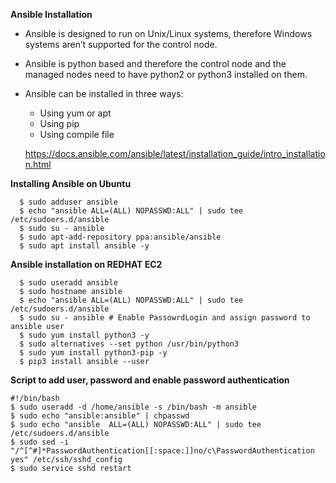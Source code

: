 **Ansible Installation**

- Ansible is designed to run on Unix/Linux systems, therefore Windows systems aren’t
supported for the control node.
- Ansible is python based and therefore the control node and the managed nodes need to
have python2 or python3 installed on them.

- Ansible can be installed in three ways:
    - Using yum or apt
    - Using pip
    - Using compile file
  
    https://docs.ansible.com/ansible/latest/installation_guide/intro_installation.html

**Installing Ansible on Ubuntu**
```
  $ sudo adduser ansible 
  $ echo "ansible ALL=(ALL) NOPASSWD:ALL" | sudo tee /etc/sudoers.d/ansible 
  $ sudo su - ansible 
  $ sudo apt-add-repository ppa:ansible/ansible 
  $ sudo apt install ansible -y
```
**Ansible installation on REDHAT EC2**

```
  $ sudo useradd ansible 
  $ sudo hostname ansible 
  $ echo "ansible ALL=(ALL) NOPASSWD:ALL" | sudo tee /etc/sudoers.d/ansible 
  $ sudo su - ansible # Enable PassowrdLogin and assign password to ansible user 
  $ sudo yum install python3 -y 
  $ sudo alternatives --set python /usr/bin/python3 
  $ sudo yum install python3-pip -y 
  $ pip3 install ansible --user
```

**Script to add user, password and enable password authentication**
```
#!/bin/bash
$ sudo useradd -d /home/ansible -s /bin/bash -m ansible
$ sudo echo "ansible:ansible" | chpasswd
$ sudo echo "ansible  ALL=(ALL) NOPASSWD:ALL" | sudo tee /etc/sudoers.d/ansible
$ sudo sed -i "/^[^#]*PasswordAuthentication[[:space:]]no/c\PasswordAuthentication yes" /etc/ssh/sshd_config
$ sudo service sshd restart
```

